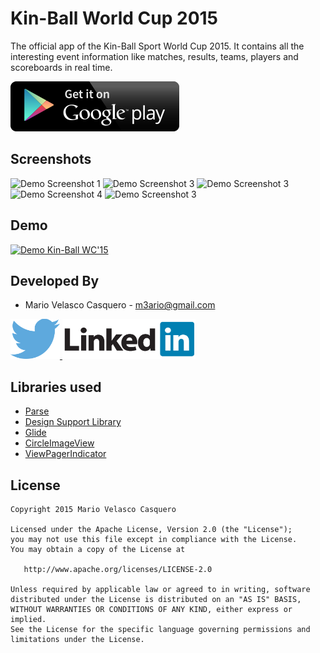 Kin-Ball World Cup 2015
=======================


The official app of the Kin-Ball Sport World Cup 2015. It contains all the interesting event information like matches, results, teams, players and scoreboards in real time. 

<a href="https://play.google.com/store/apps/details?id=com.mvc.kinballwc">
  <img alt="Add me to Linkedin" src="./art/GooglePlay.png" />
</a>


Screenshots
-----------

![Demo Screenshot 1][5]
![Demo Screenshot 3][4]
![Demo Screenshot 3][9]
![Demo Screenshot 4][7]
![Demo Screenshot 3][8]

Demo
----

[![Demo Kin-Ball WC'15](./art/video-demo.png)](https://www.youtube.com/watch?v=X-JAkZhTP50)


Developed By
------------

* Mario Velasco Casquero - <m3ario@gmail.com>

<a href="https://twitter.com/MVelascoC">
  <img alt="Follow me on Twitter" src="./art/twitter.png" />
</a>
<a href="https://es.linkedin.com/in/mariovc">
  <img alt="Add me to Linkedin" src="./art/linkedin.png" />
</a>


Libraries used
--------------

* [Parse][11]
* [Design Support Library][12]
* [Glide][13]
* [CircleImageView][14]
* [ViewPagerIndicator][15]


License
-------

    Copyright 2015 Mario Velasco Casquero

    Licensed under the Apache License, Version 2.0 (the "License");
    you may not use this file except in compliance with the License.
    You may obtain a copy of the License at

       http://www.apache.org/licenses/LICENSE-2.0

    Unless required by applicable law or agreed to in writing, software
    distributed under the License is distributed on an "AS IS" BASIS,
    WITHOUT WARRANTIES OR CONDITIONS OF ANY KIND, either express or implied.
    See the License for the specific language governing permissions and
    limitations under the License.


[4]: https://lh3.googleusercontent.com/51JqGxG45ITriNwSoDwIGthQILaGDI_QhPP8NDoaEMzS3Dd5hx-TSXJ9UoUgMap4AtQ=h310-rw
[5]: https://lh3.googleusercontent.com/KRpiUD_U-yxjIDQRJ7EfO-oCuHRCa-CljL50TUvC8b1iR6McKoEYJV2MFcQVfVkjwkG6=h310-rw
[7]: https://lh3.googleusercontent.com/G8jh82yToOCoA-ux4m4o80CFZemeca7-rynIF8ihEtk9xM14tGEdbSnVN49VZ2pYzMD4=h310-rw
[8]: https://lh3.googleusercontent.com/uZOkFTk8nS2ZOm71jdtLCHp0WNyfW5armft6WF8gTfSexVefp-GQ2o4TxwvbKfv3yg=h310-rw
[9]: https://lh3.googleusercontent.com/1ml5S7_Y80jfoz7XgVlGB56MGQQMKTCj_8PBItdNnP-ePU_PY1p6wCBp5putFiA_s4MC=h310-rw

[11]: https://parse.com/
[12]: http://android-developers.blogspot.com.es/2015/05/android-design-support-library.html
[13]: https://github.com/bumptech/glide
[14]: https://github.com/hdodenhof/CircleImageView
[15]: http://viewpagerindicator.com/
